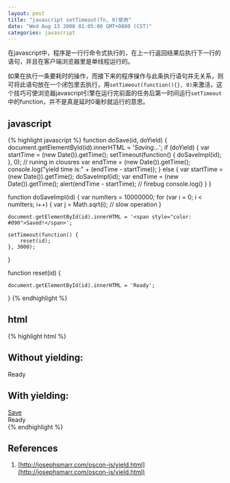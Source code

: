 ```yaml
---
layout: post
title: "javascript setTimeout(fn, 0)使用"
date: "Wed Aug 13 2008 01:05:00 GMT+0800 (CST)"
categories: javascript
---
```


在javascript中，程序是一行行命令式执行的，在上一行返回结果后执行下一行的语句，并且在客户端浏览器里是单线程运行的。

如果在执行一条要耗时的操作，而接下来的程序操作与此条执行语句并无关系，则可将此语句放在一个闭包里去执行，用`setTimeout(function(){}, 0)`来激活，这个技巧可使浏览器javascript引擎在运行完前面的任务后第一时间运行`setTimeout`中的function，并不是真是延时0毫秒就运行的意思。

javascript
-----

{% highlight javascript %}
function doSave(id, doYield) {
    document.getElementById(id).innerHTML = '<span style="font-style: italic;">Saving...</span>';
    if (doYield) {
        var startTime = (new Date()).getTime();
        setTimeout(function() {
            doSaveImpl(id);
        }, 0); // runing in clousres
        var endTime = (new Date()).getTime();
        console.log("yield time is:" + (endTime - startTime));
    } else {
        var startTime = (new Date()).getTime();
        doSaveImpl(id);
        var endTime = (new Date()).getTime();
        alert(endTime - startTime); // firebug console.log()
    }
}

function doSaveImpl(id) {
    var numIters = 10000000;
    for (var i = 0; i < numIters; i++) {
        var j = Math.sqrt(i); // slow operation
    }

    document.getElementById(id).innerHTML = '<span style="color: #090">Saved!</span>';

    setTimeout(function() {
        reset(id);
    }, 3000);
}

function reset(id) {

    document.getElementById(id).innerHTML = 'Ready';

}
{% endhighlight %}

html
-----

{% highlight html %}
<h2>Without yielding:</h2>
<div id="noyield" class="status_msg">Ready</div>

<h2>With yielding:</h2>
<a href="javascript:;" onmousedown="doSave('yield', true); return false;" class="button">Save</a>
<div id="yield" class="status_msg">Ready</div>
{% endhighlight %}

References
-----

1. [http://josephsmarr.com/oscon-js/yield.html](http://josephsmarr.com/oscon-js/yield.html)
